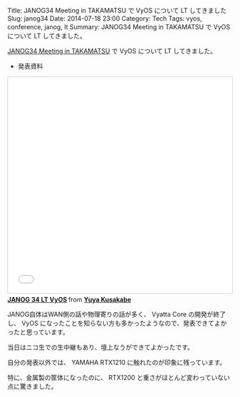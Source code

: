 Title: JANOG34 Meeting in TAKAMATSU で VyOS について LT してきました
Slug: janog34
Date: 2014-07-18 23:00
Category: Tech
Tags: vyos, conference, janog, lt
Summary: JANOG34 Meeting in TAKAMATSU で VyOS について LT してきました。

[JANOG34 Meeting in TAKAMATSU][1] で VyOS について LT してきました。

* 発表資料

<iframe src="//www.slideshare.net/slideshow/embed_code/37108035" width="595" height="485" frameborder="0" marginwidth="0" marginheight="0" scrolling="no" style="border:1px solid #CCC; border-width:1px; margin-bottom:5px; max-width: 100%;" allowfullscreen> </iframe> <div style="margin-bottom:5px"> <strong> <a href="//www.slideshare.net/higebu/janog-34-lt-vyos" title="JANOG 34 LT VyOS" target="_blank">JANOG 34 LT VyOS</a> </strong> from <strong><a href="//www.slideshare.net/higebu" target="_blank">Yuya Kusakabe</a></strong> </div>

JANOG自体はWAN側の話や物理寄りの話が多く、 Vyatta Core の開発が終了し、 VyOS になったことを知らない方も多かったようなので、発表できてよかったと思っています。

当日はニコ生での生中継もあり、壇上なうができてよかったです。

自分の発表以外では、 YAMAHA RTX1210 に触れたのが印象に残っています。

特に、金属製の筐体になったのに、 RTX1200 と重さがほとんど変わっていない点に驚きました。

 [1]: http://www.janog.gr.jp/meeting/janog34/index.html
